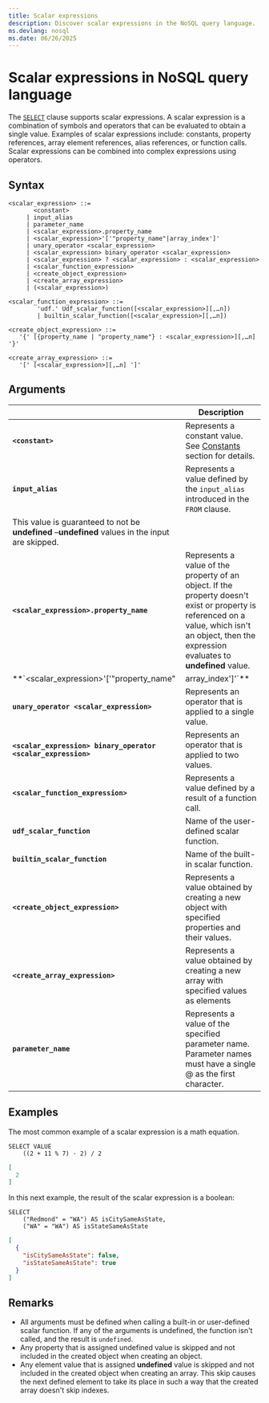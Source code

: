 ```yaml
---
title: Scalar expressions
description: Discover scalar expressions in the NoSQL query language.
ms.devlang: nosql
ms.date: 06/26/2025
---
```


# Scalar expressions in NoSQL query language

The [`SELECT`](select.md) clause supports scalar expressions. A scalar expression is a combination of symbols and operators that can be evaluated to obtain a single value. Examples of scalar expressions include: constants, property references, array element references, alias references, or function calls. Scalar expressions can be combined into complex expressions using operators.

## Syntax
  
```nosql  
<scalar_expression> ::=  
       <constant>
     | input_alias
     | parameter_name  
     | <scalar_expression>.property_name  
     | <scalar_expression>'['"property_name"|array_index']'  
     | unary_operator <scalar_expression>  
     | <scalar_expression> binary_operator <scalar_expression>    
     | <scalar_expression> ? <scalar_expression> : <scalar_expression>  
     | <scalar_function_expression>  
     | <create_object_expression>
     | <create_array_expression>  
     | (<scalar_expression>)
  
<scalar_function_expression> ::=  
        'udf.' Udf_scalar_function([<scalar_expression>][,…n])  
        | builtin_scalar_function([<scalar_expression>][,…n])  
  
<create_object_expression> ::=  
   '{' [{property_name | "property_name"} : <scalar_expression>][,…n] '}'  
  
<create_array_expression> ::=  
   '[' [<scalar_expression>][,…n] ']'
```

## Arguments
  
| | Description |
| --- | --- |
| **`<constant>`** | Represents a constant value. See [Constants](constants.md) section for details. |
| **`input_alias`** | Represents a value defined by the `input_alias` introduced in the `FROM` clause. |
  This value is guaranteed to not be **undefined** –**undefined** values in the input are skipped. |
| **`<scalar_expression>.property_name`** | Represents a value of the property of an object. If the property doesn't exist or property is referenced on a value, which isn't an object, then the expression evaluates to **undefined** value. |
| **`<scalar_expression>'['"property_name"|array_index']'`** | Represents a value of the property with name `property_name` or array element with index `array_index` of an array. If the property/array index doesn't exist or the property/array index is referenced on a value that isn't an object/array, then the expression evaluates to undefined value. |
| **`unary_operator <scalar_expression>`** | Represents an operator that is applied to a single value.
| **`<scalar_expression> binary_operator <scalar_expression>`** | Represents an operator that is applied to two values.
| **`<scalar_function_expression>`** | Represents a value defined by a result of a function call. |
| **`udf_scalar_function`** | Name of the user-defined scalar function. |
| **`builtin_scalar_function`** | Name of the built-in scalar function. |
| **`<create_object_expression>`** | Represents a value obtained by creating a new object with specified properties and their values. |
| **`<create_array_expression>`** | Represents a value obtained by creating a new array with specified values as elements |
| **`parameter_name`** | Represents a value of the specified parameter name. Parameter names must have a single \@ as the first character. |

## Examples

The most common example of a scalar expression is a math equation.

```nosql
SELECT VALUE
    ((2 + 11 % 7) - 2) / 2
```

```json
[
  2
]
```

In this next example, the result of the scalar expression is a boolean:

```nosql
SELECT
    ("Redmond" = "WA") AS isCitySameAsState,
    ("WA" = "WA") AS isStateSameAsState
```

```json
[
  {
    "isCitySameAsState": false,
    "isStateSameAsState": true
  }
]
```

## Remarks

- All arguments must be defined when calling a built-in or user-defined scalar function. If any of the arguments is undefined, the function isn't called, and the result is `undefined`.  
- Any property that is assigned undefined value is skipped and not included in the created object when creating an object.  
- Any element value that is assigned **undefined** value is skipped and not included in the created object when creating an array. This skip causes the next defined element to take its place in such a way that the created array doesn't skip indexes.  

